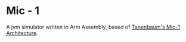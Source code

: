# Mic - 1
 A jvm simulator written in Arm Assembly, based of [Tanenbaum's Mic-1 Architecture](https://en.wikipedia.org/wiki/MIC-1).
